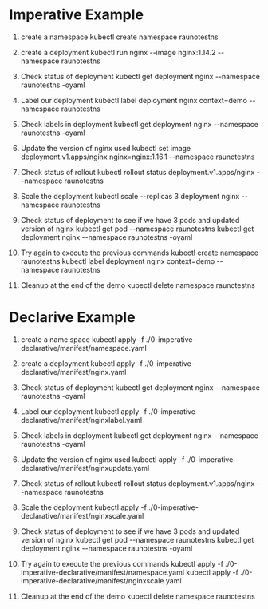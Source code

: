 
# Imperative Example

1. create a namespace
kubectl create namespace raunotestns

2. create a deployment
kubectl run nginx --image nginx:1.14.2 --namespace raunotestns

3. Check status of deployment
kubectl get deployment nginx --namespace raunotestns -oyaml

4. Label our deployment
kubectl label deployment nginx context=demo --namespace raunotestns

5. Check labels in deployment
kubectl get deployment nginx --namespace raunotestns -oyaml

6. Update the version of nginx used
kubectl set image deployment.v1.apps/nginx nginx=nginx:1.16.1 --namespace raunotestns

7. Check status of rollout
kubectl rollout status deployment.v1.apps/nginx --namespace raunotestns

8. Scale the deployment
kubectl scale --replicas 3 deployment nginx --namespace raunotestns

9. Check status of deployment to see if we have 3 pods and updated version of nginx
kubectl get pod --namespace raunotestns
kubectl get deployment nginx --namespace raunotestns -oyaml

10. Try again to execute the previous commands
kubectl create namespace raunotestns
kubectl label deployment nginx context=demo --namespace raunotestns

11. Cleanup at the end of the demo
kubectl delete namespace raunotestns

# Declarive Example

1. create a name space
kubectl apply -f ./0-imperative-declarative/manifest/namespace.yaml

2. create a deployment
kubectl apply -f ./0-imperative-declarative/manifest/nginx.yaml

3. Check status of deployment
kubectl get deployment nginx --namespace raunotestns -oyaml

4. Label our deployment
kubectl apply -f ./0-imperative-declarative/manifest/nginxlabel.yaml

5. Check labels in deployment
kubectl get deployment nginx --namespace raunotestns -oyaml

6. Update the version of nginx used
kubectl apply -f ./0-imperative-declarative/manifest/nginxupdate.yaml

7. Check status of rollout
kubectl rollout status deployment.v1.apps/nginx --namespace raunotestns

8. Scale the deployment
kubectl apply -f ./0-imperative-declarative/manifest/nginxscale.yaml

9. Check status of deployment to see if we have 3 pods and updated version of nginx
kubectl get pod --namespace raunotestns
kubectl get deployment nginx --namespace raunotestns -oyaml

10. Try again to execute the previous commands
kubectl apply -f ./0-imperative-declarative/manifest/namespace.yaml
kubectl apply -f ./0-imperative-declarative/manifest/nginxscale.yaml

11. Cleanup at the end of the demo
kubectl delete namespace raunotestns
